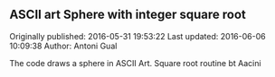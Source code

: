 ## ASCII art Sphere with integer square root 
Originally published: 2016-05-31 19:53:22 
Last updated: 2016-06-06 10:09:38 
Author: Antoni Gual 
 
The code draws a sphere in ASCII Art. Square root routine bt Aacini